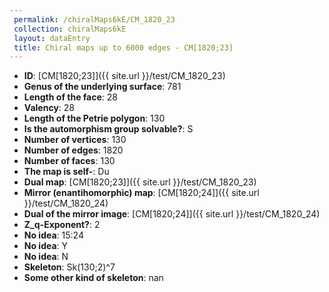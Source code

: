 ```yaml
--- 
 permalink: /chiralMaps6kE/CM_1820_23 
 collection: chiralMaps6kE
 layout: dataEntry
 title: Chiral maps up to 6000 edges - CM[1820;23]
---
```


- **ID**: [CM[1820;23]]({{ site.url }}/test/CM_1820_23)
- **Genus of the underlying surface**: 781
- **Length of the face**: 28
- **Valency**: 28
- **Length of the Petrie polygon**: 130
- **Is the automorphism group solvable?**: S
- **Number of vertices**: 130
- **Number of edges**: 1820
- **Number of faces**: 130
- **The map is self-**: Du
- **Dual map**: [CM[1820;23]]({{ site.url }}/test/CM_1820_23)
- **Mirror (enantihomorphic) map**: [CM[1820;24]]({{ site.url }}/test/CM_1820_24)
- **Dual of the mirror image**: [CM[1820;24]]({{ site.url }}/test/CM_1820_24)
- **Z_q-Exponent?**: 2
- **No idea**:  15:24
- **No idea**: Y
- **No idea**: N
- **Skeleton**: Sk(130;2)^7
- **Some other kind of skeleton**: nan
